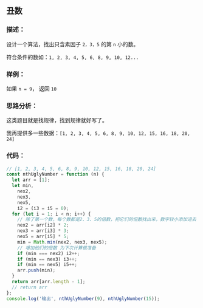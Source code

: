 <!--
 * @Author: “liwx” “1258598654qq.com”
 * @Date: 2024-08-19 14:52:51
 * @LastEditors: “liwx” “1258598654qq.com”
 * @LastEditTime: 2024-08-19 14:52:59
 * @FilePath: \vuepress-starter\docs\algorithm\middle\丑数.md
 * @Description: 这是默认设置,请设置`customMade`, 打开koroFileHeader查看配置 进行设置: https://github.com/OBKoro1/koro1FileHeader/wiki/%E9%85%8D%E7%BD%AE
-->

## **丑数**

### 描述：

设计一个算法，找出只含素因子 `2，3，5` 的第 `n` 小的数。

符合条件的数如：`1, 2, 3, 4, 5, 6, 8, 9, 10, 12...`

### 样例：

如果 `n = 9`， 返回 `10`

### 思路分析：

这类题目就是找规律，找到规律就好写了。

我再提供多一些数据：`[1, 2, 3, 4, 5, 6, 8, 9, 10, 12, 15, 16, 18, 20, 24]`

### 代码：

```js
// [1, 2, 3, 4, 5, 6, 8, 9, 10, 12, 15, 16, 18, 20, 24]
const nthUglyNumber = function (n) {
  let arr = [1];
  let min,
    nex2,
    nex3,
    nex5,
    i2 = (i3 = i5 = 0);
  for (let i = 1; i < n; i++) {
    // 除了第一个数，每个数都是2、3、5的倍数，把它们的倍数找出来，数字较小添加进去
    nex2 = arr[i2] * 2;
    nex3 = arr[i3] * 3;
    nex5 = arr[i5] * 5;
    min = Math.min(nex2, nex3, nex5);
    // 增加他们的倍数 为下次计算做准备
    if (min === nex2) i2++;
    if (min == nex3) i3++;
    if (min == nex5) i5++;
    arr.push(min);
  }
  return arr[arr.length - 1];
  // return arr
};
console.log('输出', nthUglyNumber(9), nthUglyNumber(15));
```
